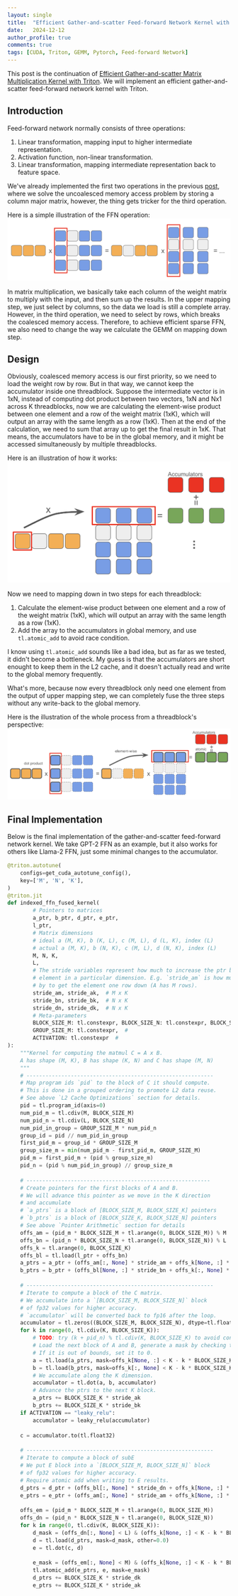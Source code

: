 ```yaml
---
layout: single
title:  "Efficient Gather-and-scatter Feed-forward Network Kernel with Triton"
date:   2024-12-12
author_profile: true
comments: true
tags: [CUDA, Triton, GEMM, Pytorch, Feed-forward Network]
---
```


This post is the continuation of [Efficient Gather-and-scatter Matrix Multiplication Kernel with Triton](https://xenshinu.github.io/triton_gather_scatter/). We will implement an efficient gather-and-scatter feed-forward network kernel with Triton.

## Introduction

Feed-forward network normally consists of three operations:
1. Linear transformation, mapping input to higher intermediate representation.
2. Activation function, non-linear transformation.
3. Linear transformation, mapping intermediate representation back to feature space.

We've already implemented the first two operations in the previous [post]((https://xenshinu.github.io/triton_gather_scatter/)), where we solve the uncoalesced memory access problem by storing a column major matrix, however, the thing gets tricker for the third operation. 

Here is a simple illustration of the FFN operation:
![image](/assets/images/blogs/2024-12-12-triton_gather_scatter_FFN/ffn_illustration.png)

In matrix multiplication, we basically take each column of the weight matrix to multiply with the input, and then sum up the results. In the upper mapping step, we just select by columns, so the data we load is still a complete array. However, in the third operation, we need to select by rows, which breaks the coalesced memory access. Therefore, to achieve efficient sparse FFN, we also need to change the way we calculate the GEMM on mapping down step.

## Design

Obviously, coalesced memory access is our first priority, so we need to load the weight row by row. But in that way, we cannot keep the accumulator inside one threadblock. Suppose the intermediate vector is in 1xN, instead of computing dot product between two vectors, 1xN and Nx1 across K threadblocks, now we are calculating the element-wise product between one element and a row of the weight matrix (1xK), which will output an array with the same length as a row (1xK). Then at the end of the calculation, we need to sum that array up to get the final result in 1xK. That means, the accumulators have to be in the global memory, and it might be accessed simultaneously by multiple threadblocks. 

Here is an illustration of how it works:
![image](/assets/images/blogs/2024-12-12-triton_gather_scatter_FFN/elementwise_mma.png)

Now we need to mapping down in two steps for each threadblock:
1. Calculate the element-wise product between one element and a row of the weight matrix (1xK), which will output an array with the same length as a row (1xK).
2. Add the array to the accumulators in global memory, and use `tl.atomic_add` to avoid race condition.

I know using `tl.atomic_add` sounds like a bad idea, but as far as we tested, it didn't become a bottleneck. My guess is that the accumulators are short enought to keep them in the L2 cache, and it doesn't actually read and write to the global memory frequently.

What's more, because now every threadblock only need one element from the output of upper mapping step, we can completely fuse the three steps without any write-back to the global memory.

Here is the illustration of the whole process from a threadblock's perspective:
![image](/assets/images/blogs/2024-12-12-triton_gather_scatter_FFN/gather_scatter_FFN_pipeline.png)

## Final Implementation

Below is the final implementation of the gather-and-scatter feed-forward network kernel. We take GPT-2 FFN as an example, but it also works for others like Llama-2 FFN, just some minimal changes to the accumulator.
```python
@triton.autotune(
    configs=get_cuda_autotune_config(),
    key=['M', 'N', 'K'],
)
@triton.jit
def indexed_ffn_fused_kernel(
        # Pointers to matrices
        a_ptr, b_ptr, d_ptr, e_ptr,
        l_ptr,
        # Matrix dimensions
        # ideal a (M, K), b (K, L), c (M, L), d (L, K), index (L)
        # actual a (M, K), b (N, K), c (M, L), d (N, K), index (L)
        M, N, K,
        L,
        # The stride variables represent how much to increase the ptr by when moving by 1
        # element in a particular dimension. E.g. `stride_am` is how much to increase `a_ptr`
        # by to get the element one row down (A has M rows).
        stride_am, stride_ak,  # M x K
        stride_bn, stride_bk,  # N x K
        stride_dn, stride_dk,  # N x K
        # Meta-parameters
        BLOCK_SIZE_M: tl.constexpr, BLOCK_SIZE_N: tl.constexpr, BLOCK_SIZE_K: tl.constexpr,  #
        GROUP_SIZE_M: tl.constexpr,  #
        ACTIVATION: tl.constexpr  #
):
    """Kernel for computing the matmul C = A x B.
    A has shape (M, K), B has shape (K, N) and C has shape (M, N)
    """
    # -----------------------------------------------------------
    # Map program ids `pid` to the block of C it should compute.
    # This is done in a grouped ordering to promote L2 data reuse.
    # See above `L2 Cache Optimizations` section for details.
    pid = tl.program_id(axis=0)
    num_pid_m = tl.cdiv(M, BLOCK_SIZE_M)
    num_pid_n = tl.cdiv(L, BLOCK_SIZE_N)
    num_pid_in_group = GROUP_SIZE_M * num_pid_n
    group_id = pid // num_pid_in_group
    first_pid_m = group_id * GROUP_SIZE_M
    group_size_m = min(num_pid_m - first_pid_m, GROUP_SIZE_M)
    pid_m = first_pid_m + (pid % group_size_m)
    pid_n = (pid % num_pid_in_group) // group_size_m
    
    # ----------------------------------------------------------
    # Create pointers for the first blocks of A and B.
    # We will advance this pointer as we move in the K direction
    # and accumulate
    # `a_ptrs` is a block of [BLOCK_SIZE_M, BLOCK_SIZE_K] pointers
    # `b_ptrs` is a block of [BLOCK_SIZE_K, BLOCK_SIZE_N] pointers
    # See above `Pointer Arithmetic` section for details
    offs_am = (pid_m * BLOCK_SIZE_M + tl.arange(0, BLOCK_SIZE_M)) % M
    offs_bn = (pid_n * BLOCK_SIZE_N + tl.arange(0, BLOCK_SIZE_N)) % L
    offs_k = tl.arange(0, BLOCK_SIZE_K)
    offs_bl = tl.load(l_ptr + offs_bn)
    a_ptrs = a_ptr + (offs_am[:, None] * stride_am + offs_k[None, :] * stride_ak)
    b_ptrs = b_ptr + (offs_bl[None, :] * stride_bn + offs_k[:, None] * stride_bk)

    # -----------------------------------------------------------
    # Iterate to compute a block of the C matrix.
    # We accumulate into a `[BLOCK_SIZE_M, BLOCK_SIZE_N]` block
    # of fp32 values for higher accuracy.
    # `accumulator` will be converted back to fp16 after the loop.
    accumulator = tl.zeros((BLOCK_SIZE_M, BLOCK_SIZE_N), dtype=tl.float32)
    for k in range(0, tl.cdiv(K, BLOCK_SIZE_K)):
        # TODO: try (k + pid_n) % tl.cdiv(K, BLOCK_SIZE_K) to avoid congestion add
        # Load the next block of A and B, generate a mask by checking the K dimension.
        # If it is out of bounds, set it to 0.
        a = tl.load(a_ptrs, mask=offs_k[None, :] < K - k * BLOCK_SIZE_K, other=0.0)
        b = tl.load(b_ptrs, mask=offs_k[:, None] < K - k * BLOCK_SIZE_K, other=0.0)
        # We accumulate along the K dimension.
        accumulator = tl.dot(a, b, accumulator)
        # Advance the ptrs to the next K block.
        a_ptrs += BLOCK_SIZE_K * stride_ak
        b_ptrs += BLOCK_SIZE_K * stride_bk
    if ACTIVATION == "leaky_relu":
        accumulator = leaky_relu(accumulator)
    
    c = accumulator.to(tl.float32)
    
    # -----------------------------------------------------------
    # Iterate to compute a block of subE
    # We put E block into a `[BLOCK_SIZE_M, BLOCK_SIZE_N]` block
    # of fp32 values for higher accuracy.
    # Require atomic add when writing to E results.
    d_ptrs = d_ptr + (offs_bl[:, None] * stride_dn + offs_k[None, :] * stride_dk)
    e_ptrs = e_ptr + (offs_am[:, None] * stride_am + offs_k[None, :] * stride_ak)

    offs_em = (pid_m * BLOCK_SIZE_M + tl.arange(0, BLOCK_SIZE_M))
    offs_dn = (pid_n * BLOCK_SIZE_N + tl.arange(0, BLOCK_SIZE_N))
    for k in range(0, tl.cdiv(K, BLOCK_SIZE_K)):
        d_mask = (offs_dn[:, None] < L) & (offs_k[None, :] < K - k * BLOCK_SIZE_K)
        d = tl.load(d_ptrs, mask=d_mask, other=0.0)
        e = tl.dot(c, d)
        
        e_mask = (offs_em[:, None] < M) & (offs_k[None, :] < K - k * BLOCK_SIZE_K)
        tl.atomic_add(e_ptrs, e, mask=e_mask)
        d_ptrs += BLOCK_SIZE_K * stride_dk
        e_ptrs += BLOCK_SIZE_K * stride_ak
```

